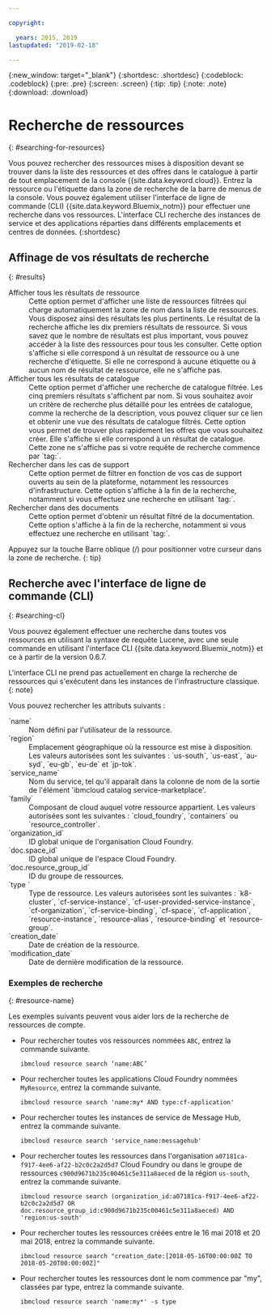 ```yaml
---

copyright:

  years: 2015, 2019
lastupdated: "2019-02-18"

---
```


{:new_window: target="_blank"}
{:shortdesc: .shortdesc}
{:codeblock: .codeblock}
{:pre: .pre}
{:screen: .screen}
{:tip: .tip}
{:note: .note}
{:download: .download}


# Recherche de ressources
{: #searching-for-resources}

Vous pouvez rechercher des ressources mises à disposition devant se trouver dans la liste des ressources et des offres dans le catalogue à partir de tout emplacement de la console {{site.data.keyword.cloud}}. Entrez la ressource ou l'étiquette dans la zone de recherche de la barre de menus de la console. Vous pouvez également utiliser l'interface de ligne de commande (CLI) {{site.data.keyword.Bluemix_notm}} pour effectuer une recherche dans vos ressources. L'interface CLI recherche des instances de service et des applications réparties dans différents emplacements et centres de données.
{:shortdesc}

## Affinage de vos résultats de recherche
{: #results}

<dl>
<dt>Afficher tous les résultats de ressource</dt>
<dd>Cette option permet d'afficher une liste de ressources filtrées qui charge automatiquement la zone de nom dans la liste de ressources. Vous disposez ainsi des résultats les plus pertinents. Le résultat de la recherche affiche les dix premiers résultats de ressource. Si vous savez que le nombre de résultats est plus important, vous pouvez accéder à la liste des ressources pour tous les consulter. Cette option s'affiche si elle correspond à un résultat de ressource ou à une recherche d'étiquette. Si elle ne correspond à aucune étiquette ou à aucun nom de résultat de ressource, elle ne s'affiche pas.</dd>
<dt>Afficher tous les résultats de catalogue</dt>
<dd>Cette option permet d'afficher une recherche de catalogue filtrée. Les cinq premiers résultats s'affichent par nom. Si vous souhaitez avoir un critère de recherche plus détaillé pour les entrées de catalogue, comme la recherche de la description, vous pouvez cliquer sur ce lien et obtenir une vue des résultats de catalogue filtrés. Cette option vous permet de trouver plus rapidement les offres que vous souhaitez créer. Elle s'affiche si elle correspond à un résultat de catalogue. Cette zone ne s'affiche pas si votre requête de recherche commence par `tag:`.</dd>
<dt>Rechercher dans les cas de support</dt>
<dd>Cette option permet de filtrer en fonction de vos cas de support ouverts au sein de la plateforme, notamment les ressources d'infrastructure. Cette option s'affiche à la fin de la recherche, notamment si vous effectuez une recherche en utilisant `tag:`.</dd>
<dt>Rechercher dans des documents</dt>
<dd>Cette option permet d'obtenir un résultat filtré de la documentation. Cette option s'affiche à la fin de la recherche, notamment si vous effectuez une recherche en utilisant `tag:`.</dd>
</dl>

Appuyez sur la touche Barre oblique (/) pour positionner votre curseur dans la zone de recherche.
{: tip}


## Recherche avec l'interface de ligne de commande (CLI)
{: #searching-cl}

Vous pouvez également effectuer une recherche dans toutes vos ressources en utilisant la syntaxe de requête Lucene, avec une seule commande en utilisant l'interface CLI {{site.data.keyword.Bluemix_notm}} et ce à partir de la version 0.6.7.

  L'interface CLI ne prend pas actuellement en charge la recherche de ressources qui s'exécutent dans les instances de l'infrastructure classique.
  {: note}

Vous pouvez rechercher les attributs suivants :

<dl>
<dt>`name`</dt>
<dd> Nom défini par l'utilisateur de la ressource.</dd>
<dt>`region`</dt>
<dd>Emplacement géographique où la ressource est mise à disposition. Les valeurs autorisées sont les suivantes : `us-south`, `us-east`, `au-syd`, `eu-gb`, `eu-de` et `jp-tok`.</dd>
<dt>`service_name`</dt>
<dd>Nom du service, tel qu'il apparaît dans la colonne de nom de la sortie de l'élément 'ibmcloud catalog service-marketplace'.</dd>
<dt>`family`</dt>
<dd>Composant de cloud auquel votre ressource appartient. Les valeurs autorisées sont les suivantes : `cloud_foundry`, `containers` ou `resource_controller`.</dd>
<dt>`organization_id`</dt>
<dd>ID global unique de l'organisation Cloud Foundry.</dd>
<dt>`doc.space_id`</dt>
<dd>ID global unique de l'espace Cloud Foundry.</dd>
<dt>`doc.resource_group_id`</dt>
<dd>ID du groupe de ressources.</dd>
<dt>`type                    `</dt>
<dd>Type de ressource. Les valeurs autorisées sont les suivantes : `k8-cluster`, `cf-service-instance`, `cf-user-provided-service-instance`, `cf-organization`, `cf-service-binding`, `cf-space`, `cf-application`, `resource-instance`, `resource-alias`, `resource-binding` et `resource-group`.</dd>
<dt>`creation_date`</dt>
<dd>Date de création de la ressource.</dd>
<dt>`modification_date`</dt>
<dd> Date de dernière modification de la ressource.</dd>
</dl>

### Exemples de recherche
{: #resource-name}

Les exemples suivants peuvent vous aider lors de la recherche de ressources de compte.

* Pour rechercher toutes vos ressources nommées `ABC`, entrez la commande suivante.

    `ibmcloud resource search ‘name:ABC’`

* Pour rechercher toutes les applications Cloud Foundry nommées `MyResource`, entrez la commande suivante.

    `ibmcloud resource search 'name:my* AND type:cf-application'
`

* Pour rechercher toutes les instances de service de Message Hub, entrez la commande suivante.

    `ibmcloud resource search 'service_name:messagehub'`

* Pour rechercher toutes les ressources dans l'organisation `a07181ca-f917-4ee6-af22-b2c0c2a2d5d7` Cloud Foundry ou dans le groupe de ressources `c900d9671b235c00461c5e311a8aeced` de la région `us-south`, entrez la commande suivante.

    `ibmcloud resource search (organization_id:a07181ca-f917-4ee6-af22-b2c0c2a2d5d7 OR doc.resource_group_id:c900d9671b235c00461c5e311a8aeced) AND 'region:us-south'`

* Pour rechercher toutes les ressources créées entre le 16 mai 2018 et 20 mai 2018, entrez la commande suivante.

    `ibmcloud resource search "creation_date:[2018-05-16T00:00:00Z TO 2018-05-20T00:00:00Z]"`

* Pour rechercher toutes les ressources dont le nom commence par "my", classées par type, entrez la commande suivante.

    `ibmcloud resource search 'name:my*' -s type`

